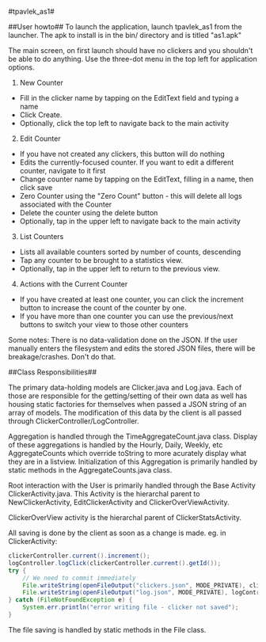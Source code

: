 #tpavlek_as1#

##User howto##
To launch the application, launch tpavlek_as1 from the launcher. The apk to install is in the bin/ directory and is titled "as1.apk"

The main screen, on first launch should have no clickers and you shouldn't be able to do anything. Use the three-dot menu in the top left for application options.

1. New Counter
  * Fill in the clicker name by tapping on the EditText field and typing a name
  * Click Create.
  * Optionally, click the top left to navigate back to the main activity
2. Edit Counter
  * If you have not created any clickers, this button will do nothing
  * Edits the currently-focused counter. If you want to edit a different counter, navigate to it first
  * Change counter name by tapping on the EditText, filling in a name, then click save
  * Zero Counter using the "Zero Count" button - this will delete all logs associated with the Counter
  * Delete the counter using the delete button
  * Optionally, tap in the upper left to navigate back to the main activity
3. List Counters
  * Lists all available counters sorted by number of counts, descending
  * Tap any counter to be brought to a statistics view.
  * Optionally, tap in the upper left to return to the previous view.
4. Actions with the Current Counter
  * If you have created at least one counter, you can click the increment button to increase the count of the counter by one.
  * If you have more than one counter you can use the previous/next buttons to switch your view to those other counters
 
  
Some notes: There is no data-validation done on the JSON. If the user manually enters the filesystem and edits the stored JSON files, there will be breakage/crashes. Don't do that.

##Class Responsibilities##

The primary data-holding models are Clicker.java and Log.java. Each of those are responsible for the getting/setting of their own data as well has housing static factories for themselves when passed a JSON string of an array of models. The modification of this data by the client is all passed through ClickerController/LogController.

Aggregation is handled through the TimeAggregateCount.java class. Display of these aggregations is handled by the Hourly, Daily, Weekly, etc AggregateCounts which override toString to more acurately display what they are in a listview. Initialization of this Aggregation is primarily handled by static methods in the AggregateCounts.java class.

Root interaction with the User is primarily handled through the Base Activity ClickerActivity.java. This Activity is the hierarchal parent to NewClickerActivity, EditClickerActivity and ClickerOverViewActivity.

ClickerOverView activity is the hierarchal parent of ClickerStatsActivity.

All saving is done by the client as soon as a change is made. eg. in ClickerActivity:

```java
clickerController.current().increment();
logController.logClick(clickerController.current().getId());
try {
	// We need to commit immediately
	File.writeString(openFileOutput("clickers.json", MODE_PRIVATE), clickerController.toJSON());
	File.writeString(openFileOutput("log.json", MODE_PRIVATE), logController.toJSON());
} catch (FileNotFoundException e) {
	System.err.println("error writing file - clicker not saved");
}
```

The file saving is handled by static methods in the File class.
